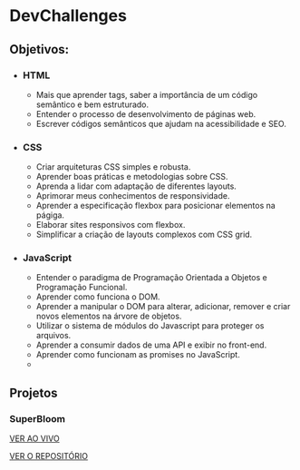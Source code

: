 # DevChallenges

## Objetivos:

- ### HTML
    - Mais que aprender tags, saber a importância de um código semântico e bem estruturado.
    - Entender o processo de desenvolvimento de páginas web.
    - Escrever códigos semânticos que ajudam na acessibilidade e SEO.
    
- ### CSS
    - Criar arquiteturas CSS simples e robusta.
    - Aprender boas práticas e metodologias sobre CSS.
    - Aprenda a lidar com adaptação de diferentes layouts.
    - Aprimorar meus conhecimentos de responsividade.
    - Aprender a especificação flexbox para posicionar elementos na págiga.
    - Elaborar sites responsivos com flexbox.
    - Simplificar a criação de layouts complexos com CSS grid.
 
 - ### JavaScript
    - Entender o paradigma de Programação Orientada a Objetos e Programação Funcional.
    - Aprender como funciona o DOM.
    - Aprender a manipular o DOM para alterar, adicionar, remover e criar novos elementos na árvore de objetos.
    - Utilizar o sistema de módulos do Javascript para proteger os arquivos.
    - Aprender a consumir dados de uma API e exibir no front-end.
    - Aprender como funcionam as promises no JavaScript.
    - 
## Projetos

### SuperBloom
[VER AO VIVO](https://vict0r-guilherme.github.io/SuperBloom/)

[VER O REPOSITÓRIO](https://github.com/Vict0r-Guilherme/SuperBloom)
